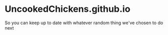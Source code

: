 # UncookedChickens.github.io
So you can keep up to date with whatever random thing we've chosen to do next
